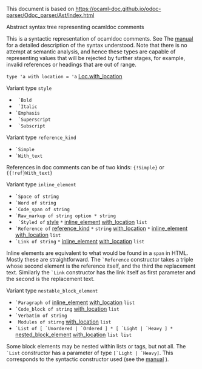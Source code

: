 This document is based on https://ocaml-doc.github.io/odoc-parser/Odoc_parser/Ast/index.html

Abstract syntax tree representing ocamldoc comments

This is a syntactic representation of ocamldoc comments. See The [manual][] for a detailed description of the syntax understood. Note that there is no attempt at semantic analysis, and hence these types are capable of representing values that will be rejected by further stages, for example, invalid references or headings that are out of range.

<a id="with_location"></a>
`type 'a with location = 'a` <a href="loc.md#with_location">Loc.with_location</a>

<a id="style"></a>
Variant type `style`

  - `` `Bold``
  - `` `Italic``
  - `` `Emphasis ``
  - `` `Superscript``
  - `` `Subscript``

<a id="reference_kind"></a>
Variant type `reference_kind`

  - `` `Simple ``
  - `` `With_text ``

References in doc comments can be of two kinds: `{!Simple}` or `{{!ref}With_text}`

<a id="inline_element"></a>
Variant type `inline_element`

  - `` `Space of string ``
  - `` `Word of string ``
  - `` `Code_span of string ``
  - `` `Raw_markup of string option * string ``
  - `` `Styled of`` [style][] `*` [inline_element][] [with_location][] `list`
  - `` `Reference of `` [reference_kind][] `*` `string` [with_location][] `*` [inline_element][] [with_location][] `list`
  - `` `Link of string `` `*` [inline_element][] [with_location][] `list`

Inline elements are equivalent to what would be found in a `span` in HTML. Mostly these are straightforward. The `` `Reference `` constructor takes a triple whose second element is the reference itself, and the third the replacement text. Similarly the `` `Link `` constructor has the link itself as first parameter and the second is the replacement text.

<a id="nested_block_element"></a>
Variant type `nestable_block_element`

  - `` `Paragraph of `` [inline_element][] [with_location][] `list`
  - `` `Code_block of string `` [with_location][] `list`
  - `` `Verbatim of string ``
  - `` Modules of stirng`` [with_location][] `list`
  - `` `List of [ `Unordered | `Ordered ] * [ `Light | `Heavy ] * `` [nested_block_element][] [with_location] `list list`

Some block elements may be nested within lists or tags, but not all. The `` `List `` constructor has a parameter of type `` [`Light | `Heavy] ``. This corresponds to the syntactic constructor used (see the [manual][] ).

[manual]: https://ocaml.org/releases/4.12/htmlman/ocamldoc.html
[style]: #style
[with_location]: #with_location
[inline_element]: #inline_element
[reference_kind]: #reference_kind
[nested_block_element]: #nested_block_element
